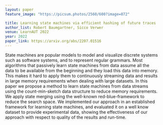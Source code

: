 ```yaml
---
layout: paper
feature_image: "https://picsum.photos/2560/600?image=872"

title: Learning state machines via efficient hashing of future traces
author_list: Robert Baumgartner, Sicco Verwer
venue: LearnAUT 2022
year: 2022
paper_link: https://arxiv.org/abs/2207.01516
---
```



State machines are popular models to model and visualize discrete systems such as software systems, and to represent regular grammars. Most algorithms that passively learn state machines from data assume all the data to be available from the beginning and they load this data into memory. This makes it hard to apply them to continuously streaming data and results in large memory requirements when dealing with large datasets. In this paper we propose a method to learn state machines from data streams using the count-min-sketch data structure to reduce memory requirements. We apply state merging using the well-known red-blue-framework to reduce the search space. We implemented our approach in an established framework for learning state machines, and evaluated it on a well know dataset to provide experimental data, showing the effectiveness of our approach with respect to quality of the results and run-time. 